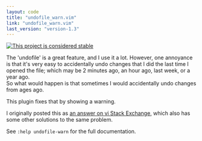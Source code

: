 ```yaml
---
layout: code
title: "undofile_warn.vim"
link: "undofile_warn.vim"
last_version: "version-1.3"
---
```


[![This project is considered stable](https://img.shields.io/badge/Status-stable-green.svg)](https://arp242.net/status/stable)

The 'undofile' is a great feature, and I use it a lot. However, one annoyance
is that it's very easy to accidentally undo changes that I did the last time I
opened the file; which may be 2 minutes ago, an hour ago, last week, or a
year ago.  
So what would happen is that sometimes I would accidentally undo changes from
ages ago.

This plugin fixes that by showing a warning.

I originally posted this as [an answer on vi Stack Exchange](http://vi.stackexchange.com/q/2115/51),
which also has some other solutions to the same problem.

See `:help undofile-warn` for the full documentation.
